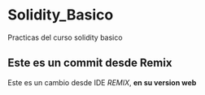 # Solidity_Basico
Practicas del curso solidity basico

## Este es un commit desde Remix
Este es un cambio desde IDE *REMIX*, **en su version web**
 